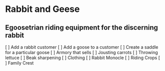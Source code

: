 ﻿# Rabbit and Geese

## Egoosetrian riding equipment for the discerning rabbit

[ ] Add a rabbit customer
[ ] Add a goose to a customer
[ ] Create a saddle for a particular goose
[ ] Armory that sells
	[ ] Jousting carrots
	[ ] Throwing lettuce
	[ ] Beak sharpening
[ ] Clothing
	[ ] Rabbit Monocle
	[ ] Riding Crops
	[ ] Family Crest
